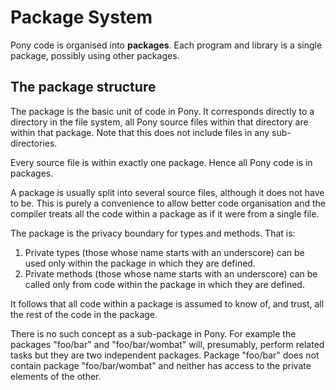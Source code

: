 # Package System

Pony code is organised into __packages__. Each program and library is a single 
package, possibly using other packages.

## The package structure

The package is the basic unit of code in Pony. It corresponds directly to a 
directory in the file system, all Pony source files within that directory are 
within that package. Note that this does not include files in any 
sub-directories.

Every source file is within exactly one package. Hence all Pony code is in 
packages.

A package is usually split into several source files, although it does not have 
to be. This is purely a convenience to allow better code organisation and the 
compiler treats all the code within a package as if it were from a single file.

The package is the privacy boundary for types and methods. That is:

1. Private types (those whose name starts with an underscore) can be used only 
within the package in which they are defined.
1. Private methods (those whose name starts with an underscore) can be called 
only from code within the package in which they are defined.

It follows that all code within a package is assumed to know of, and trust, all 
the rest of the code in the package.

There is no such concept as a sub-package in Pony. For example the packages 
"foo/bar" and "foo/bar/wombat" will, presumably, perform related tasks but they 
are two independent packages. Package "foo/bar" does not contain package 
"foo/bar/wombat" and neither has access to the private elements of the other.
